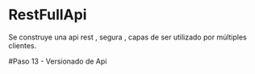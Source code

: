 # RestFullApi
Se construye una api rest , segura , capas de ser utilizado por múltiples clientes.

#Paso 13 - Versionado de Api


